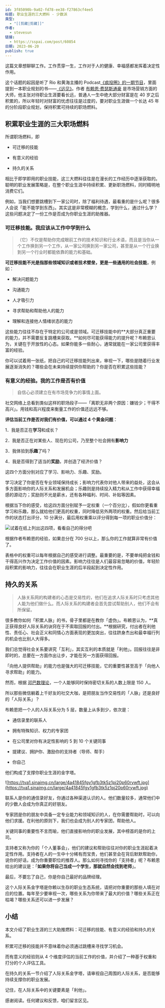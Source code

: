 ```yaml
---
id: 3f85090b-9a02-fd78-ee38-f27863cf4ee5
标题: 职业生涯的三大燃料 - 少数派
类型:
  - "[[剪藏|剪藏]]"
作者:
  - stevesun
链接:
  - https://sspai.com/post/60854
日期: 2023-06-20
publish: true
---
```

  
这篇文章想聊聊工作。工作贯穿一生，工作对于人的健康、幸福感都发挥着决定性作用。  
  
这个话题的起因是听了 Rio 和黄海主播的 Podcast[《疯投圈》的一期节目](https://sspai.com/link?target=https%3A%2F%2Fcrazy.capital%2F44)，里面提到一本职业规划的书——[《远见》](https://book.douban.com/subject/27609489/)。作者 [布赖恩·费瑟斯通豪](https://book.douban.com/subject%5Fsearch?search%5Ftext=%E5%B8%83%E8%B5%96%E6%81%A9%C2%B7%E8%B4%B9%E7%91%9F%E6%96%AF%E9%80%9A%E8%B1%AA) 是市场营销方面的大师，他主张对待职业生涯要看长远，普通人一生中绝大部分财富是在 40 岁之后积累的，所以年轻时对财富的忧虑往往是过度的，要对职业生涯做一个长达 45 年的分阶段职业规划，保持积累可持续的职场燃料。  
  
## 积累职业生涯的三大职场燃料  
  
所谓职场燃料，即  
  
- 可迁移的技能  
- 有意义的经验  
- 持久的关系  
  
相比于即学即用的职业技能，这三大燃料往往是在漫长的工作经历中逐渐获取的。聪明的职业发展策略是，在整个职业生涯中持续积累、更新职场燃料，同时精明地消费它们。  
  
例如，当我们想要跳槽到下一家公司时，除了福利待遇，最看重的是什么呢？很多人会说「能不能学到东西」。其实这是非常模糊的概念，学到什么，通过什么学？这些问题决定了一份工作是否成为你职业生涯的助推器。  
  
### 可迁移技能。我应该从工作中学到什么  
  
> （它）不仅是帮助你完成眼前工作的技术知识和行业术语，而且是当你从一个工作换到另一个工作，从一家公司换到另一家公司，甚至是从一个行业换到另一个行业时都能依靠的能力和基础。  
  
**可迁移技能不光是指那些领域知识或者技术壁垒，更是一些通用的社会技能**，例如：  
  
- 解决问题能力  
- 沟通能力  
- 人才吸引力  
- 寻求帮助和帮助他人的能力  
- 理解和连接他人情绪状态的能力  
  
这些能力往往不存在于特定的公司或是领域。可迁移技能中的**大部分真正重要的能力，并不需要反复跳槽来获取。**如何尽可能获得能力的提升呢？布赖恩认为，关键在于开放性的心态。如果你能多一些耐心，通常就能在一家公司里获得丰富的经验。  
  
你可以试着用一张纸，把自己的可迁移技能列出来，审视一下，哪些是随着行业发展逐渐消失的？哪些会在未来持续提供你帮助的？你是否在积累这些技能？  
  
### 有意义的经验。我的工作是否有价值  
  
> 自信心必须建立在有市场竞争力的事情上面。  
  
社交网络上总看到类似这样的职场段子——「离职无非两个原因：嫌钱少；干得不高兴」。用钱和高兴程度来衡量工作的价值还远远不够。  
  
**评估当前工作是否对我们有价值，可以通过 4 个黄金问题**：  
  
1．我是否正在**学习**和成长？  
  
2．我是否正在对某些人、现在的公司，乃至整个社会拥有**影响力**  
  
3．我体验到**乐趣**了吗？  
  
4．我是否得到了适当的**奖励**，并创造了经济价值？  
  
这四个方面分别对应了学习、影响力、乐趣、奖励。  
  
学习决定了你是否在专业领域保持成长；影响力代表你对他人带来的益处，这会从多方面影响你的人际关系和发展机会；乐趣则是持续投入精力和从工作中获得幸福感的源动力；奖励则不光是薪水，还有各种福利、时间、补贴等因素。  
  
根据当下你的感受，给这四方面分别赋予一定权重（一个百分比），假如你更看重学习和乐趣，那么就给他们更高的权重，同时降低另外两项的权重。然后给当前工作的状态打出评分，10 分满分，最后用权重乘以评分得到每一项的职业价值分：  
  
![试着在纸上列出这四项，看看自己的得分吧](https://tva1.sinaimg.cn/large/4a41845fgy1gfb2tptkq6j218i0d8gn3.jpg)  
  
根据作者布赖恩的经验，如果总分在 700 分以上，那么你的工作就算非常有价值了。  
  
表格中的权重可以每年根据自己的感受进行调整。最重要的是，不要单纯把金钱和干得高兴作为决定工作价值的因素。影响力往往是人们最容易忽略的价值，年轻阶段积累的影响力，往往会在职业生涯的后半段起到决定性作用。  
  
## 持久的关系  
  
> 人脉关系网的构建者的心态是交易性的，他们在追求人际关系时只考虑其他人能为他们做什么。而人际关系的构建者会首先尝试帮助别人，他们不会有所保留。  
  
很多教你如何「积累人脉」的书，骨子里都是在教你「虚伪」。布赖恩认为，**真正获得良好人际关系的诀窍在于不索取回报的付出。**根据研究，付出者在利他性、责任心、社会正义和同情心方面表现的更加突出，往往跻身杰出和最幸福行列的机会也比别人大得多。  
  
我们总觉得社会关系要讲究「互利」，其实互利的本质就是「利他」。回报往往是非即时的，总要在一方面作出让步，才能在另一方面获得回报。  
  
「向他人提供帮助」的能力也是强大的可迁移技能，它的重要性甚至高于「向他人寻求帮助」的能力。  
  
然而，根据 [邓巴数理论](https://sspai.com/link?target=https%3A%2F%2Fzh.wikipedia.org%2Fzh-hans%2F%25E9%2582%2593%25E5%25B7%25B4%25E6%2595%25B0)，一个人能够同时保持密切关系的人数上限是 150 人。  
  
所以那些微信躺着上千好友的社交大咖，是把朋友当作交易性的「人脉」还是良好的「人际关系」？  
  
布赖恩把一个人的人际关系分为 5 层，数量上从多到少，依次是：  
  
- 通信录里的联系人  
- 拥有特殊知识、权力的专家团  
- 在公司里对你有决定性影响的 5 到 10 个关键同事  
- 提建议、拥护你、激励你的支持者（导师、帮手）  
- 你自己  
  
他们构成了支撑你职业生涯的金字塔。  
  
![https://tva1.sinaimg.cn/large/4a41845fgy1gfb3tk5z1pj20p60rywft.jpg](https://tva1.sinaimg.cn/large/4a41845fgy1gfb3tk5z1pj20p60rywft.jpg)  
  
联系人是你的通信录好友，你通过各种渠道认识的人。他们数量较多，通常他们中的少数人会成为你真正的好朋友。  
  
专家团是你的朋友中具备一定专业能力和领域知识的人，在你需要帮助时，可以向他们求援。在利他的原则下，我们也会成为别人的专家团，帮助他人。  
  
关键同事的重要性不言而喻，他们直接影响你的职业发展，其中榜首的是你的上司。  
  
支持者又称为你的「个人董事会」，他们的建议和帮助往往对你的职业生涯起着决定性作用。支持者在人的一生中十分稀有而宝贵，他们甚至会在背后默默帮助你，说你的好话，成为你重要职位的推荐人。那么如何寻找你的「支持者」呢？布赖恩给出的建议是：「**如果你将自己当成一个学生，那就自然会找到老师**」。  
  
最后，不要忘了自己，你是你自己最好的品牌经理。  
  
这个人际关系金字塔是你赖以生存的职业生态系统，请把对你重要的那些人填在对应的位置。每年至少要审视一次，哪些关系为你带来了最大的价值？哪些关系正在枯竭？哪些关系还可以进一步发展？  
  
## 小结  
  
本文介绍了职业生涯的三大助推燃料：可迁移的技能、有意义的经验和持久的关系。  
  
积累可迁移的技能并不意味着你必须通过跳槽来寻找学习机会。  
  
而有意义的经验则从 4 个维度评估的当前工作的价值，并介绍了一种基于权重和打分的个人评估工具。  
  
在持久的关系一节介绍了人际关系金字塔，请审视自己周围的人际关系，是否能够持续支撑你的职业发展。  
  
记住，在人际关系中的关键要素是「利他」。  
  
感谢阅读。任何建议和反馈，咱们留言区见。  
